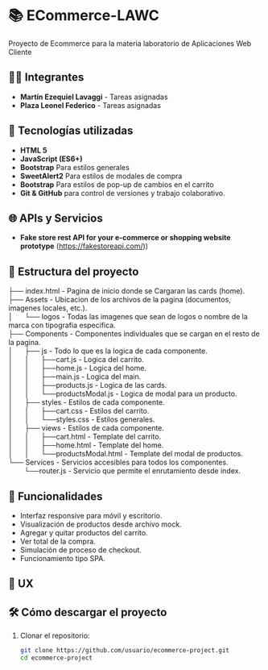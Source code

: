 # 📚 ECommerce-LAWC
Proyecto de Ecommerce para la materia laboratorio de Aplicaciones Web Cliente

## 🧑‍💻 Integrantes

- **Martín Ezequiel Lavaggi** - Tareas asignadas
- **Plaza Leonel Federico** - Tareas asignadas

## 🚀 Tecnologías utilizadas

- **HTML 5**
- **JavaScript (ES6+)**
- **Bootstrap** Para estilos generales
- **SweetAlert2** Para estilos de modales de compra
- **Bootstrap** Para estilos de pop-up de cambios en el carrito
- **Git & GitHub** para control de versiones y trabajo colaborativo.

## 🌐 APIs y Servicios

- **Fake store rest API for your e-commerce or shopping website prototype** (https://fakestoreapi.com/))

## 📁 Estructura del proyecto

├── index.html - Pagina de inicio donde se Cargaran las cards (home).  
├── Assets - Ubicacion de los archivos de la pagina (documentos, imagenes locales, etc.).  
│&nbsp;&nbsp;&nbsp;&nbsp;&nbsp;&nbsp;└── logos - Todas las imagenes que sean de logos o nombre de la marca con tipografia especifica.  
├── Components - Componentes individuales que se cargan en el resto de la pagina.  
│&nbsp;&nbsp;&nbsp;&nbsp;&nbsp;&nbsp;├── js - Todo lo que es la logica de cada componente.  
│&nbsp;&nbsp;&nbsp;&nbsp;&nbsp;&nbsp;│&nbsp;&nbsp;&nbsp;&nbsp;&nbsp;&nbsp;├──cart.js - Logica del carrito.  
│&nbsp;&nbsp;&nbsp;&nbsp;&nbsp;&nbsp;│&nbsp;&nbsp;&nbsp;&nbsp;&nbsp;&nbsp;├──home.js - Logica del home.  
│&nbsp;&nbsp;&nbsp;&nbsp;&nbsp;&nbsp;│&nbsp;&nbsp;&nbsp;&nbsp;&nbsp;&nbsp;├──main.js - Logica del main.  
│&nbsp;&nbsp;&nbsp;&nbsp;&nbsp;&nbsp;│&nbsp;&nbsp;&nbsp;&nbsp;&nbsp;&nbsp;├──products.js - Logica de las cards.  
│&nbsp;&nbsp;&nbsp;&nbsp;&nbsp;&nbsp;│&nbsp;&nbsp;&nbsp;&nbsp;&nbsp;&nbsp;└──productsModal.js - Logica de modal para un producto.  
│&nbsp;&nbsp;&nbsp;&nbsp;&nbsp;&nbsp;├── styles - Estilos de cada componente.  
│&nbsp;&nbsp;&nbsp;&nbsp;&nbsp;&nbsp;│&nbsp;&nbsp;&nbsp;&nbsp;&nbsp;&nbsp;├──cart.css - Estilos del carrito.  
│&nbsp;&nbsp;&nbsp;&nbsp;&nbsp;&nbsp;│&nbsp;&nbsp;&nbsp;&nbsp;&nbsp;&nbsp;└──styles.css - Estilos generales.  
│&nbsp;&nbsp;&nbsp;&nbsp;&nbsp;&nbsp;├── views - Estilos de cada componente.  
│&nbsp;&nbsp;&nbsp;&nbsp;&nbsp;&nbsp;│&nbsp;&nbsp;&nbsp;&nbsp;&nbsp;&nbsp;├──cart.html - Template del carrito.  
│&nbsp;&nbsp;&nbsp;&nbsp;&nbsp;&nbsp;│&nbsp;&nbsp;&nbsp;&nbsp;&nbsp;&nbsp;├──home.html - Template del home.  
│&nbsp;&nbsp;&nbsp;&nbsp;&nbsp;&nbsp;│&nbsp;&nbsp;&nbsp;&nbsp;&nbsp;&nbsp;└──productsModal.html - Template del modal de productos.  
└── Services - Servicios accesibles para todos los componentes.  
&nbsp;&nbsp;&nbsp;&nbsp;&nbsp;&nbsp;&nbsp;&nbsp;└──router.js - Servicio que permite el enrutamiento desde index. 




## 📌 Funcionalidades

- Interfaz responsive para móvil y escritorio.
- Visualización de productos desde archivo mock.
- Agregar y quitar productos del carrito.
- Ver total de la compra.
- Simulación de proceso de checkout.
- Funcionamiento tipo SPA.

## 📐 UX


## 🛠️ Cómo descargar el proyecto

1. Clonar el repositorio:
   ```bash
   git clone https://github.com/usuario/ecommerce-project.git
   cd ecommerce-project